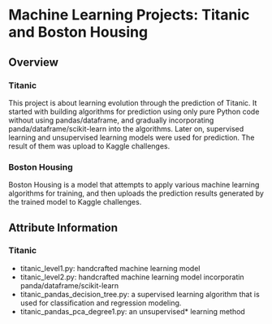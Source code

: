 # Machine Learning Projects: Titanic and Boston Housing
## Overview
### Titanic
This project is about learning evolution through the prediction of Titanic. It started with building algorithms for prediction using only pure Python code without using pandas/dataframe, and gradually incorporating panda/dataframe/scikit-learn into the algorithms. Later on, supervised learning and unsupervised learning models were used for prediction. The result of them was upload to Kaggle challenges.
### Boston Housing
Boston Housing is a model that attempts to apply various machine learning algorithms for training, and then uploads the prediction results generated by the trained model to Kaggle challenges.
## Attribute Information
### Titanic
* titanic_level1.py:  handcrafted machine learning model
* titanic_level2.py:  handcrafted machine learning model incorporatin panda/dataframe/scikit-learn
* titanic_pandas_decision_tree.py: a supervised learning algorithm that is used for classification and regression modeling.
* titanic_pandas_pca_degree1.py: an unsupervised* learning method
